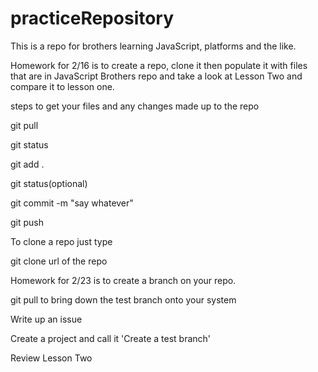 # practiceRepository
This is a repo for brothers learning JavaScript, platforms and the like.

Homework for 2/16 is to create a repo, clone it then populate it with files that are in JavaScript Brothers repo and take a look at Lesson Two and compare it to lesson one.

steps to get your files and any changes made up to the repo

git pull

git status

git add .

git status(optional)

git commit -m "say whatever"

git push

To clone a repo just type

git clone url of the repo

Homework for 2/23 is to create a branch on your repo.

git pull to bring down the test branch onto your system

Write up an issue

Create a project and call it 'Create a test branch'

Review Lesson Two